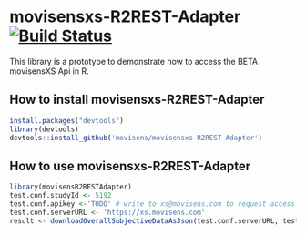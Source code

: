 # movisensxs-R2REST-Adapter [![Build Status](https://travis-ci.org/movisens/movisensxs-R2REST-Adapter.svg?branch=master)](https://travis-ci.org/movisens/movisensxs-R2REST-Adapter)

This library is a prototype to demonstrate how to access the BETA movisensXS Api in R.

## How to install movisensxs-R2REST-Adapter
```r
install.packages("devtools")
library(devtools)
devtools::install_github('movisens/movisensxs-R2REST-Adapter')
```

## How to use movisensxs-R2REST-Adapter
```r
library(movisensR2RESTAdapter)
test.conf.studyId <- 5192
test.conf.apikey <-'TODO' # write to xs@movisens.com to request access
test.conf.serverURL <- 'https://xs.movisens.com'
result <- downloadOverallSubjectiveDataAsJson(test.conf.serverURL, test.conf.studyId, test.conf.apikey)
```
